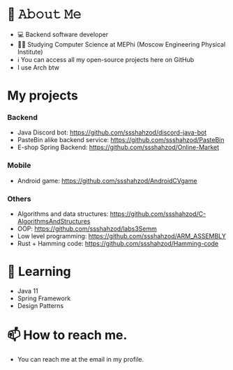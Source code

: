 # 📖 𝙰𝚋𝚘𝚞𝚝 𝙼𝚎
- 💻 Backend software developer
- 🧑‍🎓 Studying Computer Science at MEPhi (Moscow Engineering Physical Institute)
- ℹ️ You can access all my open-source projects here on GitHub
- I use Arch btw

# My projects
### Backend
- Java Discord bot: https://github.com/ssshahzod/discord-java-bot
- PasteBin alike backend service: https://github.com/ssshahzod/PasteBin
- E-shop Spring Backend: https://github.com/ssshahzod/Online-Market

### Mobile
- Android game: https://github.com/ssshahzod/AndroidCVgame

### Others
- Algorithms and data structures: https://github.com/ssshahzod/C-AlgorithmsAndStructures
- OOP: https://github.com/ssshahzod/labs3Semm
- Low level programming: https://github.com/ssshahzod/ARM_ASSEMBLY
- Rust + Hamming code: https://github.com/ssshahzod/Hamming-code

# 📕 Learning
- Java 11
- Spring Framework
- Design Patterns


# 📫 How to reach me.
- You can reach me at the email in my profile.
